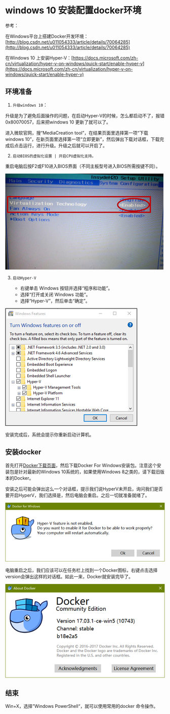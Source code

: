 # windows 10 安装配置docker环境

参考：

在Windows平台上搭建Docker开发环境：[http://blog.csdn.net/u011054333/article/details/70064285](http://blog.csdn.net/u011054333/article/details/70064285)

在Windows 10 上安装Hyper-V：[https://docs.microsoft.com/zh-cn/virtualization/hyper-v-on-windows/quick-start/enable-hyper-v](https://docs.microsoft.com/zh-cn/virtualization/hyper-v-on-windows/quick-start/enable-hyper-v)

## 环境准备

1. `升级windows 10`：

升级是为了避免后面操作的问题，在启动Hyper-V的时候，怎么都启动不了，报错0x80070057，后来把windows 10 更新了就可以了。

进入微软官网，搜“MediaCreation tool”，在结果页面里选择第一项“下载windows 10”，在新页面里选择第一项“立即更新”，然后弹出下载对话框，下载完成后点击运行，进行升级。升级之后就可以开启了。

2. `启动BIOS的虚拟化设置 | 开启CPU虚拟化支持。`

重启电脑后按F2或F10进入BIOS界面（不同主板型号进入BIOS所需按键不同）。

![](./res/c4757b54d436e88d2f96ec543730d2bc.jpg)

3. `启动Hyper-V`

    + 右键单击 Windows 按钮并选择“程序和功能”。
    + 选择“打开或关闭 Windows 功能”。
    + 选择“Hyper-V”，然后单击“确定”。

![](./res/enable_role_upd.png)

安装完成后，系统会提示你重新启动计算机。

## 安装docker

首先打开[Docker下载页面](https://store.docker.com/editions/community/docker-ce-desktop-windows?tab=description)，然后下载Docker For Windows安装包。注意这个安装包是针对最新的Windows 10系统的，如果使用Windows 8之类的，请下载旧版本的Docker。

安装之后可能会弹出这么一个对话框，提示我们说HyperV未开启，询问我们是否要开启HyperV，我们选择是，然后电脑会重启。之后一切就准备就绪了。 

![](./res/832668-021f8dd5487512f6.png)

电脑重启之后，我们应该可以在任务栏上找到一个Docker图标，右键点击选择version会弹出这样的对话框。如此一来，Docker就安装完毕了。

![](./res/832668-825ca6e2070c2cbe.png)

## 结束

Win+X，选择”Windows PowerShell“，就可以使用常用的docker 命令操作。